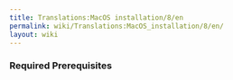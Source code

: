 ```yaml
---
title: Translations:MacOS installation/8/en
permalink: wiki/Translations:MacOS_installation/8/en/
layout: wiki
---
```


### Required Prerequisites

